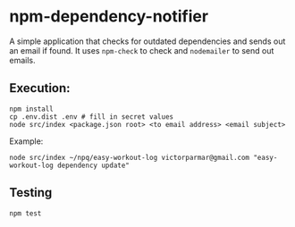 # npm-dependency-notifier

A simple application that checks for outdated dependencies and sends out an email if found. It uses <code>npm-check</code> to check and <code>nodemailer</code> to send out emails.

## Execution: 

```
npm install
cp .env.dist .env # fill in secret values
node src/index <package.json root> <to email address> <email subject>
```

Example:

```
node src/index ~/npq/easy-workout-log victorparmar@gmail.com "easy-workout-log dependency update"
```

## Testing

```
npm test
```

